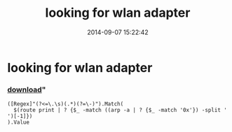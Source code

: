 ﻿---
pid:            5407
parent:         0
children:       
poster:         greg zakharov
title:          looking for wlan adapter
date:           2014-09-07 15:22:42
format:         posh
---

# looking for wlan adapter

### [download](5407.ps1)"



```posh
([Regex]"(?<=\.\s)(.*)(?=\-)").Match(
  $(route print | ? {$_ -match ((arp -a | ? {$_ -match '0x'}) -split ' ')[-1]})
).Value
```
